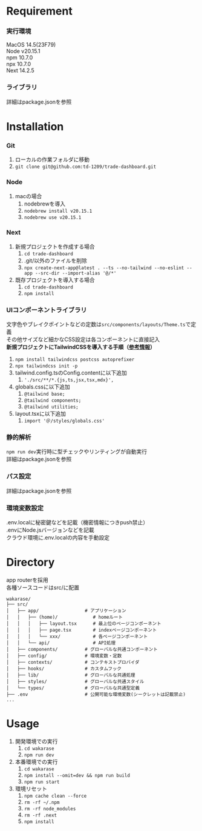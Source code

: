 # Requirement
### 実行環境
MacOS 14.5(23F79)  
Node v20.15.1  
npm 10.7.0  
npx 10.7.0  
Next 14.2.5  
### ライブラリ
詳細はpackage.jsonを参照

# Installation
### Git
1. ローカルの作業フォルダに移動
1. `git clone git@github.com:td-1209/trade-dashboard.git`
### Node
1. macの場合
    1. nodebrewを導入
    1. `nodebrew install v20.15.1`
    1. `nodebrew use v20.15.1`
### Next
1. 新規プロジェクトを作成する場合
    1. `cd trade-dashboard`
    1. .git/以外のファイルを削除
    1. `npx create-next-app@latest . --ts --no-tailwind --no-eslint --app --src-dir --import-alias '@/*'`
1. 既存プロジェクトを導入する場合
    1. `cd trade-dashboard`
    1. `npm install`
### UIコンポーネントライブラリ
文字色やブレイクポイントなどの定数は`src/components/layouts/Theme.ts`で定義  
その他サイズなど細かなCSS設定は各コンポーネントに直接記入  
**新規プロジェクトにTailwindCSSを導入する手順（[参考情報](https://nextjs.org/docs/app/building-your-application/styling/tailwind-css)）**
1. `npm install tailwindcss postcss autoprefixer`
1. `npx tailwindcss init -p`
1. tailwind.config.tsのConfig.contentに以下追加
    1. `'./src/**/*.{js,ts,jsx,tsx,mdx}',　`
1. globals.cssに以下追加
    1. `@tailwind base;`
    1. `@tailwind components;`
    1. `@tailwind utilities;`
1. layout.tsxに以下追加
    1. `import '＠/styles/globals.css'`
### 静的解析
`npm run dev`実行時に型チェックやリンティングが自動実行  
詳細はpackage.jsonを参照
### パス設定
詳細はpackage.jsonを参照
### 環境変数設定
.env.localに秘密鍵などを記載（機密情報につきpush禁止）  
.envにNode.jsバージョンなどを記載  
クラウド環境に.env.localの内容を手動設定

# Directory
app routerを採用  
各種ソースコードはsrc/に配置
```
wakarase/
├── src/
│   ├── app/                 # アプリケーション
│   │   ├── (home)/             # homeルート
│   │   │   ├── layout.tsx      # 最上位のページコンポーネント
│   │   │   ├── page.tsx        # indexページコンポーネント
│   │   │   └── xxx/            # 各ページコンポーネント
│   │   └── api/                # API処理
│   ├── components/          # グローバルな共通コンポーネント
│   ├── config/              # 環境変数・定数
│   ├── contexts/            # コンテキストプロバイダ
│   ├── hooks/               # カスタムフック
│   ├── lib/                 # グローバルな共通処理
│   ├── styles/              # グローバルな共通スタイル
│   └── types/               # グローバルな共通型定義
├── .env                     # 公開可能な環境変数(シークレットは記載禁止)
...
```

# Usage
1. 開発環境での実行
    1. `cd wakarase`
    1. `npm run dev`
1. 本番環境での実行
    1. `cd wakarase`
    1. `npm install --omit=dev && npm run build`
    1. `npm run start`
1. 環境リセット
    1. `npm cache clean --force`
    1. `rm -rf ~/.npm`
    1. `rm -rf node_modules`
    1. `rm -rf .next`
    1. `npm install`
